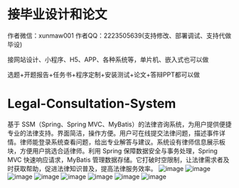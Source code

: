 # 接毕业设计和论文
作者微信：xunmaw001  作者QQ：2223505639(支持修改、部署调试、支持代做毕设)

接网站设计、小程序、H5、APP、各种系统等，单片机、嵌入式也可以做

选题+开题报告+任务书+程序定制+安装测试+论文+答辩PPT都可以做
# Legal-Consultation-System
基于 SSM（Spring、Spring MVC、MyBatis）的法律咨询系统，为用户提供便捷专业的法律支持。界面简洁，操作方便。用户可在线提交法律问题，描述事件详情。律师能登录系统查看问题，给出专业解答与建议。系统设有律师信息展示板块，方便用户挑选合适律师。利用 Spring 保障数据安全与事务处理，Spring MVC 快速响应请求，MyBatis 管理数据存储。它打破时空限制，让法律需求者及时获取帮助，促进法律知识普及，提高法律服务效率。 
![image](https://github.com/user-attachments/assets/5344be37-2faf-4ea0-8d85-26b01b29453e)
![image](https://github.com/user-attachments/assets/75cd38a2-3dde-4f35-b4ab-4ffc703e3d82)
![image](https://github.com/user-attachments/assets/ac7c8f96-8107-4d5a-8b95-fb43f98773a9)
![image](https://github.com/user-attachments/assets/4d493049-9517-4ede-a40a-9aef9771eff7)
![image](https://github.com/user-attachments/assets/45c0c01b-4f39-449c-9238-0c86acf1322e)
![image](https://github.com/user-attachments/assets/40688c32-8dc2-4d86-afe3-c4d7dd2be160)
![image](https://github.com/user-attachments/assets/bc89e117-f61b-4251-9a6c-9f408ee34125)
![image](https://github.com/user-attachments/assets/f0735cad-cc60-4387-9fb9-51db85732919)
